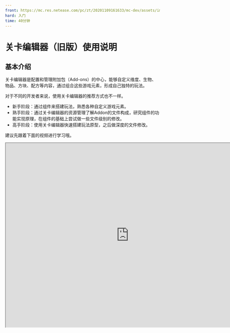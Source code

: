 ```yaml
---
front: https://mc.res.netease.com/pc/zt/20201109161633/mc-dev/assets/img/level_image001.96d8db0b.png
hard: 入门
time: 40分钟
---
```


# 关卡编辑器（旧版）使用说明
## 基本介绍

关卡编辑器是配置和管理附加包（Add-ons）的中心，能够自定义维度、生物、物品、方块、配方等内容，通过组合这些游戏元素，形成自己独特的玩法。

对于不同的开发者来说，使用关卡编辑器的推荐方式也不一样。

- 新手阶段：通过组件来搭建玩法，熟悉各种自定义游戏元素。
- 熟手阶段：通过关卡编辑器的资源管理了解Addon的文件构成，研究组件的功能实现原理，在组件的基础上尝试做一些文件级别的修改。
- 高手阶段：使用关卡编辑器快速搭建玩法原型，之后做深度的文件修改。

建议先跟着下面的视频进行学习哦。  

<iframe src="https://cc.163.com/act/m/daily/iframeplayer/?id=5f3a56335655da63cc2c6c39" height="600" width="800" allow="fullscreen" />

下面简单介绍各个模块的作用，详细介绍可以在后面相应的章节中找到。  
<img src="./images/level_image001.png" />


- 菜单栏：“作品”中可设置Add-on的命名空间，“脚本”中可安装Mod SDK的脚本提示库，“窗口”中可设置不同分项窗口的可见性。
- 工具栏：目前仅有“添加组件”按钮，用于添加组件到作品中；
- 组件：配置自定义的游戏元素，比如物品、生物、方块等等；通过不同的组件搭配形成玩法。
- 属性：当选择“组件”中的内容时，在属性面板中会显示相应的组件属性。
- 游戏区域：游戏区域运行着《我的世界》，可配合进行生物、坐标等的编辑。
- 舞台：显示当前游戏区域中的生物。
- 资源管理：管理作品内的文件， 文件格式转换的入口也都在这里。
- 常用操作：包含“保存”、“备份”、“运行”等按钮。

## 组件
### 添加组件
点击工具栏的“添加组件”按钮，然后选择某个组件，即可添加组件，如下图。在组件窗口中右键也可添加组件。  
![img](./images/level_image001n.png)

在组件上点击右键，可以查看组件的简介，了解组件的大致功能。  
![img](./images/level_image008n.png)

在属性面板上，将鼠标移到配置框上，稍等一会就会显示说明文字。  
![img](./images/level_image009n.png)

### 基础组件简介

由于鼠标悬浮在组件的配置项上时都会显示介绍，因此这里主要介绍组件中较难理解的属性。

#### 世界->基础属性 组件

组件列表中，在“世界”上右键，添加“基础属性”组件。
组件列表中点击“基础属性”，可以在属性面板中看到可配置的属性。  
![img](./images/level_image003.png)

世界的配置项和游戏内的设置基本相同，下面是部分配置项的说明：

- 游戏难度：如果设置为“和平”，那么游戏中无法放置僵尸等攻击型生物。当无法在游戏区域放置生物时，记得先检查是否把游戏难度设置为和平了。
- 随机刻速度：这个值会影响小麦生长、冰雪融化等事件，具体可参考链接：[我的世界中文Wiki-刻](https://minecraft-zh.gamepedia.com/刻)，[我的世界英文Wiki-tick](https://minecraft.gamepedia.com/Tick)
- 逻辑：如果想实现一些比较特殊的流程，比如当玩家走到某个区域时，世界时间变为黑夜，那就需要用逻辑文件来实现。创建逻辑文件需使用逻辑编辑器，具体使用说明见[逻辑编辑器说明文档](../12-可视化编程/50-旧版逻辑编辑器使用说明/95-旧版逻辑编辑器使用说明.md)。下图中，左侧按钮表示新建一个逻辑文件，中间按钮表示选择一个逻辑文件，右侧按钮为清空逻辑配置。玩家、物品、生物中也可配置逻辑文件，后面不再赘述。  
  ![img](./images/level_image004.png)

需要注意的是，世界基础属性中的设置是在玩家进入游戏再设置的，因此，如果基础属性中设定为生存模式，即使玩家进入存档前设定为冒险模式，进入游戏后也会被修改为生存模式。

#### 玩家->基础属性 组件

在“玩家”上右键，添加“基础属性”组件。点击“基础属性”，可以在属性面板中看到玩家可配置的属性。

下面说明部分配置项的意义：

- 是否锁定饥饿值：如果锁定的话，玩家的饥饿值在游戏过程中不会变化。
- 名字是否透视：是否能够透过障碍看到玩家头顶的名字。如果要设计一个捉迷藏的游戏，玩家的名字就不应该透视。
- 逻辑文件：可关联逻辑编辑器制作的.ets文件，具体请查阅[逻辑编辑器使用说明](../12-可视化编程/50-旧版逻辑编辑器使用说明/95-旧版逻辑编辑器使用说明.md)。

#### 生物 组件

点击生物组件右侧的“+”号，可以添加自定义生物。

单击组件列表中的某个生物，可以在属性面板中配置其属性。 下面说明部分配置项的意义：

- 名字：配置生物的ID和游戏内名字等内容。如果勾选“是否覆盖原有生物”，那么生成的生物配置会覆盖原版的配置。
- 模型动作：目前支持选择原版的生物模型资源作为自定义生物的模型。在游戏内生物的碰撞都是按一个一个的长方体来计算的，这个长方体就是碰撞盒。
- 移动：这里的属性决定了生物如何移动和寻路。
- 战斗：配置生物的攻击和血量等基础战斗数值，以及生物的索敌方式和攻击方式。如果是想配置商人、对话NPC等无需战斗的NPC，可以不勾选“是否可战斗”。
- 行为：目前只支持配置“看向玩家”和“随机闲逛”两项行为，更多的行为可查看[基岩版实体组件文档](https://minecraft-zh.gamepedia.com/%E5%9F%BA%E5%B2%A9%E7%89%88%E5%AE%9E%E4%BD%93%E7%BB%84%E4%BB%B6%E6%96%87%E6%A1%A3)，然后在文件中手动添加更多的行为。
- 经济：配置生物的死亡掉落和交易表，需和经济中的掉落组件以及交易组件配合使用。
- 逻辑：可关联逻辑编辑器制作的.ets文件，具体请查阅[逻辑编辑器使用说明](../12-可视化编程/50-旧版逻辑编辑器使用说明/95-旧版逻辑编辑器使用说明.md)。

自定义生物配置好之后，点击生物右侧的放置图标，会进入放置生物的操作状态，如下图。  
![img](./images/level_image003n.png)

然后鼠标移到游戏区域中，点击鼠标就能把生物放置到指定位置上。连续单击可连续放置生物，按ESC可以取消放置生物的操作。  
<img src="./images/level_image015.png" alt="img" style="zoom:67%;" />


在舞台中，会显示当前玩家附近已经加载的区域内的所有生物。其中“原有内容”表示这次开启编辑器时就已经存在的生物，“新增生物”表示开启编辑器后新添加进来的生物。在舞台中点击生物，游戏区域内相应的生物会显示为选中状态。  
<img src="./images/level_image017.jpg" alt="img" style="zoom:67%;" />

双击舞台中的生物时，会跳转到该生物所在的坐标。

**附注**：关卡编辑器中镜头移动方式与地图编辑器中相同。


#### 物品->基础物品 组件

在“物品”上右键，添加“基础物品”组件。点击基础物品组件右侧的“+”号，可以添加自定义物品。

点击列表中的物品，可在属性面板中配置属性。下面是部分配置项的意义：

- 自定义ID：ID需为英文和数字的组合，在游戏内用指令添加物品时（/give @s item_id），用到的就是这个ID。
- 贴图：物品显示在物品栏中的图标，需为PNG格式的图片。将资源管理窗口中的资源包/textures/items路径下的图片拖动到贴图栏即可完成设置。
- 特殊类型：这里可以选择物品的特殊类型，如“食物”或“生物蛋”。若为食物，则在游戏中能够食用并回复饥饿值，和原版食物一致；若为生物蛋，则在游戏中可以召唤生物，和原版生物蛋一致。值得注意的是，自定义生物时会自动生成生物蛋，如非必要，无需再为自定义生物配置生物蛋。

### 组件的搭配使用

组件目前分为以下大类：  
![img](./images/level_image010n.png)

- 世界：包括相机和地形改变相关的组件；
- 维度：包括生物群系、自定义特征、生物生成规则等维度相关的功能；
- 玩家：包括技能、排行榜等和玩家相关的功能；
- 生物：用于添加自定义生物；
- 物品：用于添加食物、工具、装备、武器等自定义物品；
- 方块：用于添加自定义方块；
- 配方：用于添加自定义配方；
- 队伍：用于添加队伍配置；
- 经济：可配置掉落、交易、商店等物品流通相关的功能；
- 剧情：可配置对话和任务；
- 流程：包括开始游戏、结束游戏等控制游戏流程的组件；
- 玩法元素：包括塔防、起床战争等特定玩法所需的组件。

这些组件互相配合能够创造出完整的玩法，下面以“任务链模板”为例来说明组件如何配合。

任务链模板实现了一组任务，玩家可以一个接一个的做完所有任务，大致流程如下：

1. 玩家来到一个乡村，和村民对话后，接到一个任务去找到守卫士兵；
2. 士兵告知玩家怪物从地底冒出来了，让玩家去杀怪，杀怪会掉落装备；
3. 完成杀怪任务后，士兵让玩家去找火焰祭司，寻找封住地底裂隙的方法。

这是一个很简单的任务链，我们看看组件是如何配合实现这样的任务链的：  
![img](./images/level_image011n.png)

- 任务中涉及到的对话NPC和怪物，均为自定义生物，由生物组件配置；
- 对话功能，由对话组件配置；
- 任务功能，由任务组件配置；
- 击杀怪物会掉落战利品，由掉落组件配置战利品，在自定义生物中关联对应的掉落；
- 模板为冒险模式，由世界的基础属性组件控制。

除了“任务链模板”外，“对战玩法模板”、“塔防模板”也是由组件拼搭而成，可以参考学习。

### 组件的实质

每个组件都会生成相应的文件到作品中，编辑组件的属性，其实就是在修改这些文件。关卡编辑器通过组件的形式包装了这个修改过程，让修改变得可视化。

当对组件非常熟悉时，可能会有更加深入的需求，比如希望“开始流程”组件的界面更炫酷一点，比如希望给自定义生物添加更多属性，这个时候就可以直接去修改对应的文件，而无需拘泥于组件在属性面板中提供的属性。

**需要注意的是，目前编辑器的组件对手动修改的兼容还不完善，部分手动修改的内容在使用编辑器保存后会被覆盖。**

## 其他功能

### 常用操作

常用操作中有保存、备份、运行。  
![img](./images/level_image030.png)

- 保存：保存当前关卡编辑器中的所有配置。
- 备份：地图类型的作品可备份为Addon或地图，若备份为Addon则会去掉其中的地图数据；Addon类型的作品则只能备份为Addon。备份作品会显示在启动器的作品列表中。当准备对关卡进行较大的修改时，建议先备份。  
  ![img](./images/level_image031.png)

- 运行：运行游戏时当前的所有配置都会生效，用于综合测试游戏效果。运行会拉起独立的游戏客户端（Mod PC开发包），**在运行游戏时，可以按下F11切换操作模式，让鼠标可以自由移动**。

### 输出窗口

输出窗口中会显示编辑器运行的即时信息，是我们了解编辑器运行状况的帮手。各个窗口的输出信息有所区别：

- MC窗口：在调试模式下，会输出逻辑编辑器中“打印信息”节点中的信息，用于辅助调试逻辑。
- All窗口：编辑器运行所有的信息都会显示在这里。
- Warning窗口：一些警告类信息会显示在这里。
- Error窗口：报错信息显示在这里，如果编辑器出现问题，一般会在这里有报错信息。

## 如何提升开发能力

绝大部分的开发者，都是我的世界深度玩家，这为开发我的世界Addon打下了良好的基础。不过从玩家转变为开发者，仍然会碰到几个挑战：
- 如何快速的做出可以玩的作品，给自己持续的正向激励，避免在过长的学习周期中丧失热情；
- 游戏内常见的物品、配方等游戏元素，在背后是如何做到的，需要理解大量的新概念；
- 希望学习代码，如何找到现成的例子来辅助学习，而不是靠自己一点点摸索；
- Mod SDK接口非常非常的多，怎么知道用哪些接口来实现自己的设计。

组件是解决以上问题的一个重要方式。

通过修改已有的模板，能够快速生成特定的玩法。组件基本为可视化配置，结合属性的注释，能够了解游戏元素的基础属性有哪些。

前面提到修改组件其实就是在修改作品中的文件。那么通过研究组件文件的变化，能够知道Addon中不同文件的作用。
例如，我们修改自定义生物的名字为“演示生物”，如下图：  
![img](./images/level_image012n.png)

在作品文件夹中搜索“演示生物”（可通过VS Code打开作品文件夹后搜索），会发现这个配置实际是改到了zh_CN.lang文件，如下图：  
![img](./images/level_image013n.png)

这样我们就知道，zh_CN.lang是语言文件，而生物的名字是通过entity.生物ID.name的方式来定义的。

其他的配置也可以通过类似的方式来熟悉。当对作品的文件结构有了更深入的了解后，则可以通过[我的世界中文Wiki-附加包](https://minecraft-zh.gamepedia.com/%E9%99%84%E5%8A%A0%E5%8C%85)来学习更多的Addon知识。有了前面的基础，再来看wiki就不会觉得难度太大了。

除了原版Addon已经支持的配置外，我的世界中文版还提供了Python代码写Mod逻辑的方式（也就是[Mod SDK](../13-模组SDK编程/2-Python脚本开发/0-脚本开发入门.md))，通过Python代码，能够实现很多丰富的玩法。

通过组件，我们能够学习到游戏内通用的功能是如何用代码实现的。以相机组件为例，在添加相机组件后，作品文件夹中会增加一个script_Sight的文件夹。  
![img](./images/level_image014n.png)

这个脚本文件夹实现的就是调整相机视角的功能。其中的editorConfig对应的就是属性面板中的配置。文件中的“VIEW_MODE”就对应属性窗口中的模式。  
![img](./images/level_image015n.png)  
![img](./images/level_image016n.png)

通过搜索“VIEW_MODE”，我们能够定位到这个组件的核心实现代码，通过研读这部分代码，了解到用了哪些接口实现功能。  
![img](./images/level_image017n.png)

总的来说，我们可以通过组件，先看效果，再去研究原理，理解原理后，再利用这些原理来打造更好的作品，从而实现开发能力的提升。